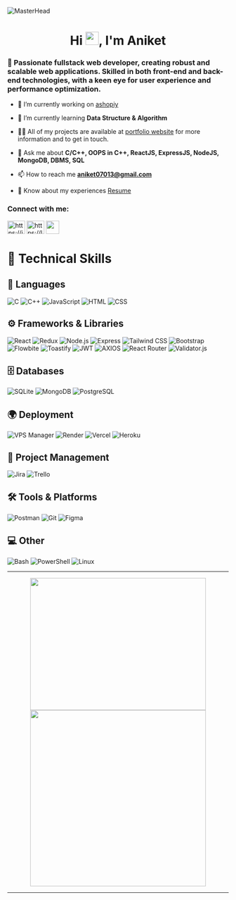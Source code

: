 ![MasterHead](https://mir-s3-cdn-cf.behance.net/project_modules/max_1200/79731568097599.5b50bca477735.jpg)

<h1 align="center">Hi <img src="https://raw.githubusercontent.com/MartinHeinz/MartinHeinz/master/wave.gif" width="30px">, I'm Aniket</h1>
<!-- <h3 align="center">A passionate Software Development Engineer from India</h3> -->

 **<h3 align="left">🚀 Passionate fullstack web developer, creating robust and scalable web applications. Skilled in both front-end and back-end technologies, with a keen eye for user experience and performance optimization.</h3>**


- 🔭 I’m currently working on [ashopiy](https://www.ashopiy.com/)

- 🌱 I’m currently learning **Data Structure & Algorithm**

- 👨‍💻 All of my projects are available at [portfolio website](https://aniket-8719.github.io/myportfolio/) for more information and to get in touch.

- 💬 Ask me about **C/C++, OOPS in C++, ReactJS, ExpressJS, NodeJS, MongoDB, DBMS, SQL**

- 📫 How to reach me **aniket07013@gmail.com**

- 📄 Know about my experiences [Resume](https://drive.google.com/file/d/1s7XMYunopR0pYSVBL7yDdL8nSYLQByiG/view?usp=sharing)

<h3 align="left">Connect with me:</h3>
<p align="left">
<a href="https://www.linkedin.com/in/aniket-savita-bb295a230/" target="blank"><img align="center" src="https://raw.githubusercontent.com/rahuldkjain/github-profile-readme-generator/master/src/images/icons/Social/linked-in-alt.svg" alt="https://in.linkedin.com/in/aniket-savita-bb295a230" height="30" width="40" /></a>
<a href="https://leetcode.com/u/Aniket07013/" target="blank"><img align="center" src="https://raw.githubusercontent.com/rahuldkjain/github-profile-readme-generator/master/src/images/icons/Social/leet-code.svg" alt="https://leetcode.com/u/aniket07013/" height="30" width="40" /></a>
<a href="mailto:aniket07013@gmail.com" target="_blank"><img align="center" src="https://static.vecteezy.com/system/resources/previews/020/964/377/non_2x/gmail-mail-icon-for-web-design-free-png.png" width = 30  align="center"/></a>
</p>

# 🚀 Technical Skills

## 📜 Languages
![C](https://img.shields.io/badge/C-A8B9CC?style=for-the-badge&logo=c&logoColor=white)
![C++](https://img.shields.io/badge/C%2B%2B-00599C?style=for-the-badge&logo=c%2B%2B&logoColor=white)
![JavaScript](https://img.shields.io/badge/JavaScript-F7DF1E?style=for-the-badge&logo=javascript&logoColor=black)
![HTML](https://img.shields.io/badge/HTML-E34F26?style=for-the-badge&logo=html5&logoColor=white)
![CSS](https://img.shields.io/badge/CSS-1572B6?style=for-the-badge&logo=css3&logoColor=white)

## ⚙️ Frameworks & Libraries
![React](https://img.shields.io/badge/React-61DAFB?style=for-the-badge&logo=react&logoColor=black)
![Redux](https://img.shields.io/badge/Redux-764ABC?style=for-the-badge&logo=redux&logoColor=white)
![Node.js](https://img.shields.io/badge/Node.js-43853D?style=for-the-badge&logo=node.js&logoColor=white)
![Express](https://img.shields.io/badge/Express-000000?style=for-the-badge&logo=express&logoColor=white)
![Tailwind CSS](https://img.shields.io/badge/Tailwind%20CSS-38B2AC?style=for-the-badge&logo=tailwind-css&logoColor=white)
![Bootstrap](https://img.shields.io/badge/Bootstrap-7952B3?style=for-the-badge&logo=bootstrap&logoColor=white)
![Flowbite](https://img.shields.io/badge/Flowbite-38B2AC?style=for-the-badge)
![Toastify](https://img.shields.io/badge/Toastify-FF5733?style=for-the-badge) 
![JWT](https://img.shields.io/badge/JWT-000000?style=for-the-badge&logo=jsonwebtokens&logoColor=white) 
![AXIOS](https://img.shields.io/badge/Axios-5A29E4?style=for-the-badge) 
![React Router](https://img.shields.io/badge/React_Router-CA4245?style=for-the-badge&logo=reactrouter&logoColor=white) 
![Validator.js](https://img.shields.io/badge/Validator.js-00CC99?style=for-the-badge) 

## 🗄️ Databases
![SQLite](https://img.shields.io/badge/SQLite-003B57?style=for-the-badge&logo=sqlite&logoColor=white)
![MongoDB](https://img.shields.io/badge/MongoDB-47A248?style=for-the-badge&logo=mongodb&logoColor=white)
![PostgreSQL](https://img.shields.io/badge/PostgreSQL-4169E1?style=for-the-badge&logo=postgresql&logoColor=white)

## 🌍 Deployment  
![VPS Manager](https://img.shields.io/badge/VPS_Manager-FF5733?style=for-the-badge) 
![Render](https://img.shields.io/badge/Render-0468D7?style=for-the-badge) 
![Vercel](https://img.shields.io/badge/Vercel-000000?style=for-the-badge&logo=vercel&logoColor=white) 
![Heroku](https://img.shields.io/badge/Heroku-430098?style=for-the-badge&logo=heroku&logoColor=white)  

## 📌 Project Management  
![Jira](https://img.shields.io/badge/Jira-0052CC?style=for-the-badge&logo=jira&logoColor=white) 
![Trello](https://img.shields.io/badge/Trello-0079BF?style=for-the-badge&logo=trello&logoColor=white)  

## 🛠️ Tools & Platforms
![Postman](https://img.shields.io/badge/Postman-FF6C37?style=for-the-badge&logo=postman&logoColor=white)
![Git](https://img.shields.io/badge/Git-F05032?style=for-the-badge&logo=git&logoColor=white)
![Figma](https://img.shields.io/badge/Figma-F24E1E?style=for-the-badge&logo=figma&logoColor=white)

## 💻 Other
![Bash](https://img.shields.io/badge/Bash-4EAA25?style=for-the-badge&logo=gnu-bash&logoColor=white)
![PowerShell](https://img.shields.io/badge/PowerShell-5391FE?style=for-the-badge&logo=powershell&logoColor=white)
![Linux](https://img.shields.io/badge/Linux-FCC624?style=for-the-badge&logo=linux&logoColor=black)


---

<p align="center">
  <img src="https://github-readme-stats.vercel.app/api/top-langs?username=aniket-8719&show_icons=true&theme=dark" width="400" height="300" align="center">
  <img src="https://github-readme-streak-stats.herokuapp.com?user=aniket-8719&theme=dark&hide_border=true" width="400" align="center">
</p>

---

